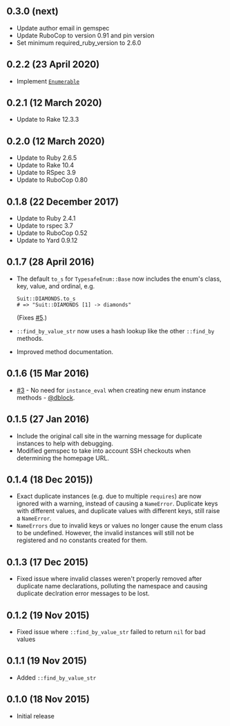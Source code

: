 ## 0.3.0 (next)

- Update author email in gemspec
- Update RuboCop to version 0.91 and pin version
- Set minimum required_ruby_version to 2.6.0

## 0.2.2 (23 April 2020)

- Implement [`Enumerable`](https://ruby-doc.org/core-2.6.5/Enumerable.html)

## 0.2.1 (12 March 2020)

- Update to Rake 12.3.3

## 0.2.0 (12 March 2020)

- Update to Ruby 2.6.5
- Update to Rake 10.4
- Update to RSpec 3.9
- Update to RuboCop 0.80

## 0.1.8 (22 December 2017)

- Update to Ruby 2.4.1
- Update to rspec 3.7
- Update to RuboCop 0.52
- Update to Yard 0.9.12

## 0.1.7 (28 April 2016)

- The default `to_s` for `TypesafeEnum::Base` now includes the enum's class, key, value,
  and ordinal, e.g.

      Suit::DIAMONDS.to_s
      # => "Suit::DIAMONDS [1] -> diamonds"

  (Fixes [#5](https://github.com/dmolesUC3/typesafe_enum/issues/5).)
- `::find_by_value_str` now uses a hash lookup like the other `::find_by` methods.
- Improved method documentation.

## 0.1.6 (15 Mar 2016)

- [#3](https://github.com/dmolesUC3/typesafe_enum/pull/3) - No need for `instance_eval`
  when creating new enum instance methods - [@dblock](https://github.com/dblock).

## 0.1.5 (27 Jan 2016)

- Include the original call site in the warning message for duplicate instances to help
  with debugging.
- Modified gemspec to take into account SSH checkouts when determining the homepage URL.

## 0.1.4 (18 Dec 2015))

- Exact duplicate instances (e.g. due to multiple `requires`) are now ignored with a warning,
  instead of causing a `NameError`. Duplicate keys with different values, and duplicate values
  with different keys, still raise a `NameError`.
- `NameErrors` due to invalid keys or values no longer cause the enum class to be undefined.
  However, the invalid instances will still not be registered and no constants created for them.

## 0.1.3 (17 Dec 2015)

- Fixed issue where invalid classes weren't properly removed after duplicate name declarations,
  polluting the namespace and causing duplicate declration error messages to be lost.

## 0.1.2 (19 Nov 2015)

- Fixed issue where `::find_by_value_str` failed to return `nil` for bad values

## 0.1.1 (19 Nov 2015)

- Added `::find_by_value_str`

## 0.1.0 (18 Nov 2015)

- Initial release
